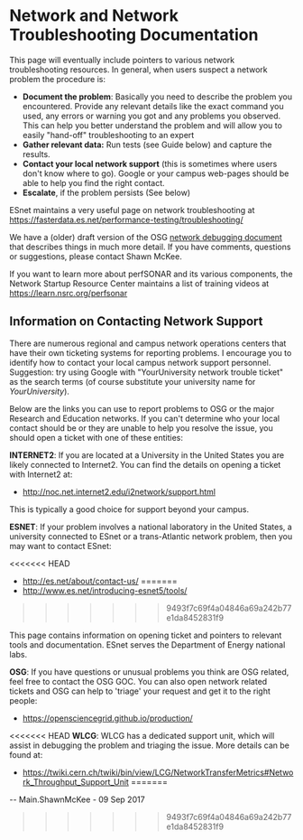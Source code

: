 <span class="twiki-macro LINKCSS"></span>

<span class="twiki-macro SPACEOUT">Network  and Network Troubleshooting Documentation</span>
============================================================================================


<span class="twiki-macro STARTINCLUDE"></span> This page will eventually include pointers to various network troubleshooting resources. In general, when users suspect a network problem the procedure is:

-   **Document the problem**: Basically you need to describe the problem you encountered. Provide any relevant details like the exact command you used, any errors or warning you got and any problems you observed. This can help you better understand the problem and will allow you to easily "hand-off" troubleshooting to an expert
-   **Gather relevant data:** Run tests (see Guide below) and capture the results.
-   **Contact your local network support** (this is sometimes where users don't know where to go). Google or your campus web-pages should be able to help you find the right contact.
-   **Escalate**, if the problem persists (See below)

ESnet maintains a very useful page on network troubleshooting at <https://fasterdata.es.net/performance-testing/troubleshooting/>

We have a (older) draft version of the OSG [network debugging document](network-troubleshooting/osg-debugging-document) that describes things in much more detail. If you have comments, questions or suggestions, please contact Shawn McKee.

If you want to learn more about perfSONAR and its various components, the Network Startup Resource Center maintains a list of training videos at <https://learn.nsrc.org/perfsonar>

Information on Contacting Network Support
-----------------------------------------

There are numerous regional and campus network operations centers that have their own ticketing systems for reporting problems. I encourage you to identify how to contact your local campus network support personnel. Suggestion: try using Google with "YourUniversity network trouble ticket" as the search terms (of course substitute your university name for *YourUniversity*).

Below are the links you can use to report problems to OSG or the major Research and Education networks. If you can't determine who your local contact should be or they are unable to help you resolve the issue, you should open a ticket with one of these entities:

**INTERNET2**: If you are located at a University in the United States you are likely connected to Internet2. You can find the details on opening a ticket with Internet2 at:

-   <http://noc.net.internet2.edu/i2network/support.html>

This is typically a good choice for support beyond your campus.

**ESNET**: If your problem involves a national laboratory in the United States, a university connected to ESnet or a trans-Atlantic network problem, then you may want to contact ESnet:

<<<<<<< HEAD
-   <http://es.net/about/contact-us/>
=======
-   <http://www.es.net/introducing-esnet5/tools/>
>>>>>>> 9493f7c69f4a04846a69a242b77e1da8452831f9

This page contains information on opening ticket and pointers to relevant tools and documentation. ESnet serves the Department of Energy national labs.

**OSG**: If you have questions or unusual problems you think are OSG related, feel free to contact the OSG GOC. You can also open network related tickets and OSG can help to 'triage' your request and get it to the right people: 

-   <https://opensciencegrid.github.io/production/>

<<<<<<< HEAD
**WLCG**: WLCG has a dedicated support unit, which will assist in debugging the problem and triaging the issue. More details can be found at:

- <https://twiki.cern.ch/twiki/bin/view/LCG/NetworkTransferMetrics#Network_Throughput_Support_Unit>
=======
<span class="twiki-macro STOPINCLUDE"></span>

<span class="twiki-macro BOTTOMMATTER"></span>

-- Main.ShawnMcKee - 09 Sep 2017

>>>>>>> 9493f7c69f4a04846a69a242b77e1da8452831f9
